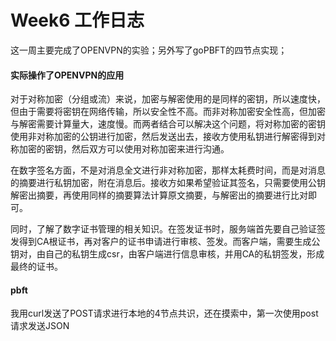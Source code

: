 # Week6 工作日志

这一周主要完成了OPENVPN的实验；另外写了goPBFT的四节点实现；

#### 实际操作了OPENVPN的应用

对于对称加密（分组或流）来说，加密与解密使用的是同样的密钥，所以速度快，但由于需要将密钥在网络传输，所以安全性不高。而非对称加密安全性高，但加密与解密需要计算量大，速度慢。而两者结合可以解决这个问题，将对称加密的密钥使用非对称加密的公钥进行加密，然后发送出去，接收方使用私钥进行解密得到对称加密的密钥，然后双方可以使用对称加密来进行沟通。

在数字签名方面，不是对消息全文进行非对称加密，那样太耗费时间，而是对消息的摘要进行私钥加密，附在消息后。接收方如果希望验证其签名，只需要使用公钥解密出摘要，再使用同样的摘要算法计算原文摘要，与解密出的摘要进行比对即可。

同时，了解了数字证书管理的相关知识。在签发证书时，服务端首先要自己验证签发得到CA根证书，再对客户的证书申请进行审核、签发。而客户端，需要生成公钥对，由自己的私钥生成csr，由客户端进行信息审核，并用CA的私钥签发，形成最终的证书。



#### pbft

我用curl发送了POST请求进行本地的4节点共识，还在摸索中，第一次使用post请求发送JSON
